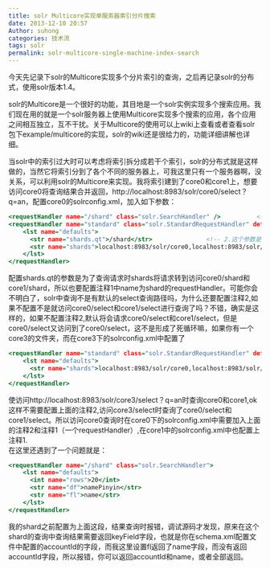 ```yaml
---
title: solr Multicore实现单服务器索引分片搜索
date: 2013-12-10 20:57
Author: suhong
categories: 技术流
tags: solr
permalink: solr-multicore-single-machine-index-search
---
```


今天先记录下solr的Multicore实现多个分片索引的查询，之后再记录solr的分布式，使用solr版本1.4。  

solr的Multicore是一个很好的功能，其目地是一个solr实例实现多个搜索应用。我们现在用的就是一个solr服务器上使用Multicore实现多个搜索的应用，各个应用之间相互独立，互不干扰。关于Multicore的使用可以上wiki上查看或者查看solr包下example/multicore的实现，solr的wiki还是很给力的，功能详细讲解也详细。  

当solr中的索引过大时可以考虑将索引拆分成若干个索引，solr的分布式就是这样做的，当然它将索引分到了各个不同的服务器上，可我这里只有一个服务器啊，没关系，可以利用solr的Multicore来实现。我将索引建到了core0和core1上，想要访问core0将查询结果合并返回，http://localhost:8983/solr/core0/select？q=an，配置core0的solrconfig.xml，加入如下参数：

~~~~ {.html name="code"}
<requestHandler name="/shard" class="solr.SearchHandler" />          <!-- 1.这里用来建立一个shard路径的查询请求，你可以根据情况设置成你需要的-->
<requestHandler name="standard" class="solr.StandardRequestHandler" default="true">
    <lst name="defaults">
      <str name="shards.qt">/shard</str>               <!-- 2.这个参数是上面1中的配置 -->
      <str name="shards">localhost:8983/solr/core0,localhost:8983/solr/core1</str>   <!-- 3.这里指明shard存在core0和core1中，将会请求core0和core1 -->
    </lst>
</requestHandler>
~~~~

配置shards.qt的参数是为了查询请求时shards将请求转到访问core0/shard和core1/shard，所以也要配置注释1中name为shard的requestHandler。可能你会不明白了，solr中查询不是有默认的select查询路径吗，为什么还要配置注释2,如果不配置不是就访问core0/select和core1/select进行查询了吗？不错，确实是这样的，如果不配置注释2,默认将会请求core0/select和core1/select，但是core0/select又访问到了core0/select，这不是形成了死循环嘛，如果你有一个core3的文件夹，而在core3下的solrconfig.xml中配置了

~~~~ {.html name="code"}
<requestHandler name="standard" class="solr.StandardRequestHandler" default="true">
    <lst name="defaults">
      <str name="shards">localhost:8983/solr/core0,localhost:8983/solr/core1</str>
    </lst>
</requestHandler>
~~~~

使访问http://localhost:8983/solr/core3/select？q=an时查询core0和core1,ok这样不需要配置上面的注释2,访问core3/select时查询了core0/select和core1/select。所以访问core0查询时在core0下的solrconfig.xml中需要加入上面的注释2和注释1（一个requestHandler）,在core1中的solrconfig.xml中也配置上注释1.  
在这里还遇到了一个问题就是：

~~~~ {.html name="code"}
<requestHandler name="/shard" class="solr.SearchHandler">
    <lst name="defaults">
      <int name="rows">20</int>
      <str name="df">namePinyin</str>
      <str name="fl">name</str>
    </lst>
</requestHandler>
~~~~

我的shard之前配置为上面这段，结果查询时报错，调试源码才发现，原来在这个shard的查询中查询结果需要返回keyField字段，也就是你在schema.xml配置文件中配置的accountId的字段，而我这里设置fl返回了name字段，而没有返回accountId字段，所以报错，你可以返回accountId和name，或者全部返回。
